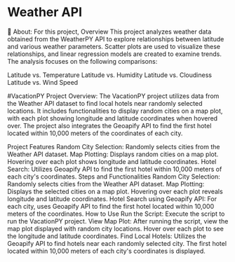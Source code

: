 # Weather API 
🔰 About: For this project, 
Overview
This project analyzes weather data obtained from the WeatherPY API to explore relationships between latitude and various weather parameters. Scatter plots are used to visualize these relationships, and linear regression models are created to examine trends. The analysis focuses on the following comparisons:

Latitude vs. Temperature
Latitude vs. Humidity
Latitude vs. Cloudiness
Latitude vs. Wind Speed

#VacationPY Project
Overview:
The VacationPY project utilizes data from the Weather API dataset to find local hotels near randomly selected locations. It includes functionalities to display random cities on a map plot, with each plot showing longitude and latitude coordinates when hovered over. The project also integrates the Geoapify API to find the first hotel located within 10,000 meters of the coordinates of each city.

Project Features
Random City Selection:
Randomly selects cities from the Weather API dataset.
Map Plotting:
Displays random cities on a map plot.
Hovering over each plot shows longitude and latitude coordinates.
Hotel Search:
Utilizes Geoapify API to find the first hotel within 10,000 meters of each city's coordinates.
Steps and Functionalities
Random City Selection:
Randomly selects cities from the Weather API dataset.
Map Plotting:
Displays the selected cities on a map plot.
Hovering over each plot reveals longitude and latitude coordinates.
Hotel Search using Geoapify API:
For each city, uses Geoapify API to find the first hotel located within 10,000 meters of the coordinates.
How to Use
Run the Script:
Execute the script to run the VacationPY project.
View Map Plot:
After running the script, view the map plot displayed with random city locations.
Hover over each plot to see the longitude and latitude coordinates.
Find Local Hotels:
Utilizes the Geoapify API to find hotels near each randomly selected city.
The first hotel located within 10,000 meters of each city's coordinates is displayed.


